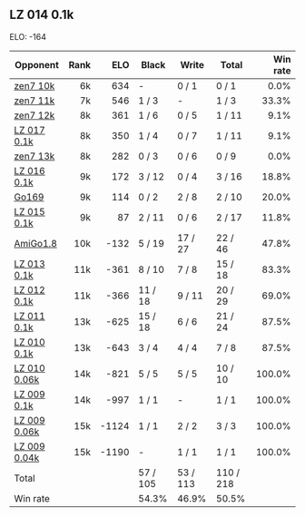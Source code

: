 ## LZ 014 0.1k ##

ELO: -164

Opponent | Rank | ELO | Black | Write | Total | Win rate
---------|-----:|----:|-------|-------|-------|-------:
[zen7 10k](zen7%2010k.md) | 6k | 634 | - | 0 / 1 | 0 / 1 | 0.0%
[zen7 11k](zen7%2011k.md) | 7k | 546 | 1 / 3 | - | 1 / 3 | 33.3%
[zen7 12k](zen7%2012k.md) | 8k | 361 | 1 / 6 | 0 / 5 | 1 / 11 | 9.1%
[LZ 017 0.1k](LZ%20017%200.1k.md) | 8k | 350 | 1 / 4 | 0 / 7 | 1 / 11 | 9.1%
[zen7 13k](zen7%2013k.md) | 8k | 282 | 0 / 3 | 0 / 6 | 0 / 9 | 0.0%
[LZ 016 0.1k](LZ%20016%200.1k.md) | 9k | 172 | 3 / 12 | 0 / 4 | 3 / 16 | 18.8%
[Go169](Go169.md) | 9k | 114 | 0 / 2 | 2 / 8 | 2 / 10 | 20.0%
[LZ 015 0.1k](LZ%20015%200.1k.md) | 9k | 87 | 2 / 11 | 0 / 6 | 2 / 17 | 11.8%
[AmiGo1.8](AmiGo1.8.md) | 10k | -132 | 5 / 19 | 17 / 27 | 22 / 46 | 47.8%
[LZ 013 0.1k](LZ%20013%200.1k.md) | 11k | -361 | 8 / 10 | 7 / 8 | 15 / 18 | 83.3%
[LZ 012 0.1k](LZ%20012%200.1k.md) | 11k | -366 | 11 / 18 | 9 / 11 | 20 / 29 | 69.0%
[LZ 011 0.1k](LZ%20011%200.1k.md) | 13k | -625 | 15 / 18 | 6 / 6 | 21 / 24 | 87.5%
[LZ 010 0.1k](LZ%20010%200.1k.md) | 13k | -643 | 3 / 4 | 4 / 4 | 7 / 8 | 87.5%
[LZ 010 0.06k](LZ%20010%200.06k.md) | 14k | -821 | 5 / 5 | 5 / 5 | 10 / 10 | 100.0%
[LZ 009 0.1k](LZ%20009%200.1k.md) | 14k | -997 | 1 / 1 | - | 1 / 1 | 100.0%
[LZ 009 0.06k](LZ%20009%200.06k.md) | 15k | -1124 | 1 / 1 | 2 / 2 | 3 / 3 | 100.0%
[LZ 009 0.04k](LZ%20009%200.04k.md) | 15k | -1190 | - | 1 / 1 | 1 / 1 | 100.0%
Total | | | 57 / 105 | 53 / 113 | 110 / 218 | 
Win rate| | | 54.3% | 46.9% | 50.5% | 
